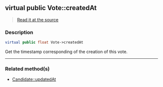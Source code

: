 ## virtual public Vote::createdAt

> [Read it at the source](https://github.com/julien-boudry/Condorcet/blob/master/src/Vote.php#L26)

### Description    

```php
virtual public float Vote->createdAt 
```

Get the timestamp corresponding of the creation of this vote.
    
---------------------------------------

### Related method(s)      

* [Candidate::updatedAt](/Docs/ApiReferences/Candidate%20Class/virtual%20public%20Candidate--updatedAt.md)    
